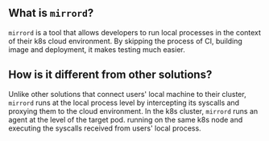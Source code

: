 ## What is `mirrord`?

`mirrord` is a tool that allows developers to run local processes in the context of their k8s cloud 
environment. By skipping the process of CI, building image and deployment, it makes testing
much easier.

## How is it different from other solutions?

Unlike other solutions that connect users' local machine to their cluster, `mirrord` runs at
the local process level by intercepting its syscalls and proxying them to the cloud environment.
In the k8s cluster, `mirrord` runs an agent at the level of the target pod. running on the same
k8s node and executing the syscalls received from users' local process.

